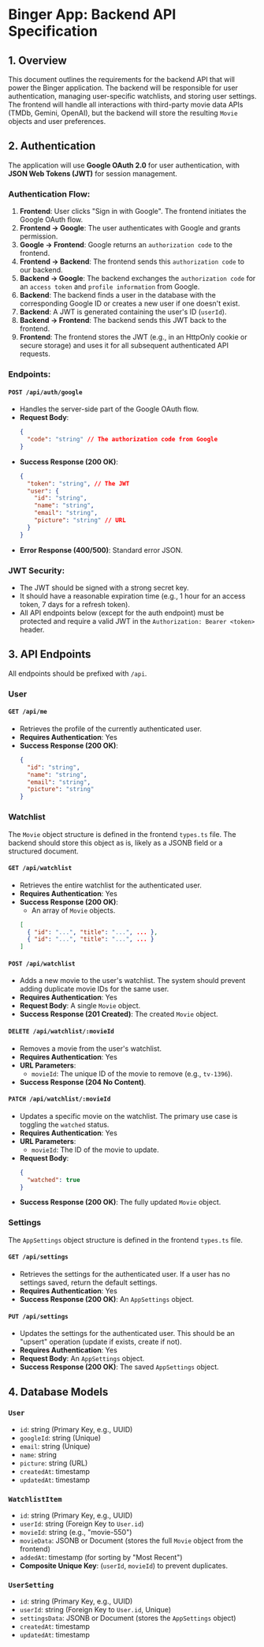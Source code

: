 # Binger App: Backend API Specification

## 1. Overview

This document outlines the requirements for the backend API that will power the Binger application. The backend will be responsible for user authentication, managing user-specific watchlists, and storing user settings. The frontend will handle all interactions with third-party movie data APIs (TMDb, Gemini, OpenAI), but the backend will store the resulting `Movie` objects and user preferences.

## 2. Authentication

The application will use **Google OAuth 2.0** for user authentication, with **JSON Web Tokens (JWT)** for session management.

### Authentication Flow:

1.  **Frontend**: User clicks "Sign in with Google". The frontend initiates the Google OAuth flow.
2.  **Frontend -> Google**: The user authenticates with Google and grants permission.
3.  **Google -> Frontend**: Google returns an `authorization code` to the frontend.
4.  **Frontend -> Backend**: The frontend sends this `authorization code` to our backend.
5.  **Backend -> Google**: The backend exchanges the `authorization code` for an `access token` and `profile information` from Google.
6.  **Backend**: The backend finds a user in the database with the corresponding Google ID or creates a new user if one doesn't exist.
7.  **Backend**: A JWT is generated containing the user's ID (`userId`).
8.  **Backend -> Frontend**: The backend sends this JWT back to the frontend.
9.  **Frontend**: The frontend stores the JWT (e.g., in an HttpOnly cookie or secure storage) and uses it for all subsequent authenticated API requests.

### Endpoints:

#### `POST /api/auth/google`

-   Handles the server-side part of the Google OAuth flow.
-   **Request Body**:
    ```json
    {
      "code": "string" // The authorization code from Google
    }
    ```
-   **Success Response (200 OK)**:
    ```json
    {
      "token": "string", // The JWT
      "user": {
        "id": "string",
        "name": "string",
        "email": "string",
        "picture": "string" // URL
      }
    }
    ```
-   **Error Response (400/500)**: Standard error JSON.

### JWT Security:

-   The JWT should be signed with a strong secret key.
-   It should have a reasonable expiration time (e.g., 1 hour for an access token, 7 days for a refresh token).
-   All API endpoints below (except for the auth endpoint) must be protected and require a valid JWT in the `Authorization: Bearer <token>` header.

## 3. API Endpoints

All endpoints should be prefixed with `/api`.

### User

#### `GET /api/me`

-   Retrieves the profile of the currently authenticated user.
-   **Requires Authentication**: Yes
-   **Success Response (200 OK)**:
    ```json
    {
      "id": "string",
      "name": "string",
      "email": "string",
      "picture": "string"
    }
    ```

### Watchlist

The `Movie` object structure is defined in the frontend `types.ts` file. The backend should store this object as is, likely as a JSONB field or a structured document.

#### `GET /api/watchlist`

-   Retrieves the entire watchlist for the authenticated user.
-   **Requires Authentication**: Yes
-   **Success Response (200 OK)**:
    -   An array of `Movie` objects.
    ```json
    [
      { "id": "...", "title": "...", ... },
      { "id": "...", "title": "...", ... }
    ]
    ```

#### `POST /api/watchlist`

-   Adds a new movie to the user's watchlist. The system should prevent adding duplicate movie IDs for the same user.
-   **Requires Authentication**: Yes
-   **Request Body**: A single `Movie` object.
-   **Success Response (201 Created)**: The created `Movie` object.

#### `DELETE /api/watchlist/:movieId`

-   Removes a movie from the user's watchlist.
-   **Requires Authentication**: Yes
-   **URL Parameters**:
    -   `movieId`: The unique ID of the movie to remove (e.g., `tv-1396`).
-   **Success Response (204 No Content)**.

#### `PATCH /api/watchlist/:movieId`

-   Updates a specific movie on the watchlist. The primary use case is toggling the `watched` status.
-   **Requires Authentication**: Yes
-   **URL Parameters**:
    -   `movieId`: The ID of the movie to update.
-   **Request Body**:
    ```json
    {
      "watched": true
    }
    ```
-   **Success Response (200 OK)**: The fully updated `Movie` object.

### Settings

The `AppSettings` object structure is defined in the frontend `types.ts` file.

#### `GET /api/settings`

-   Retrieves the settings for the authenticated user. If a user has no settings saved, return the default settings.
-   **Requires Authentication**: Yes
-   **Success Response (200 OK)**: An `AppSettings` object.

#### `PUT /api/settings`

-   Updates the settings for the authenticated user. This should be an "upsert" operation (update if exists, create if not).
-   **Requires Authentication**: Yes
-   **Request Body**: An `AppSettings` object.
-   **Success Response (200 OK)**: The saved `AppSettings` object.

## 4. Database Models

### `User`

-   `id`: string (Primary Key, e.g., UUID)
-   `googleId`: string (Unique)
-   `email`: string (Unique)
-   `name`: string
-   `picture`: string (URL)
-   `createdAt`: timestamp
-   `updatedAt`: timestamp

### `WatchlistItem`

-   `id`: string (Primary Key, e.g., UUID)
-   `userId`: string (Foreign Key to `User.id`)
-   `movieId`: string (e.g., "movie-550")
-   `movieData`: JSONB or Document (stores the full `Movie` object from the frontend)
-   `addedAt`: timestamp (for sorting by "Most Recent")
-   **Composite Unique Key**: (`userId`, `movieId`) to prevent duplicates.

### `UserSetting`

-   `id`: string (Primary Key, e.g., UUID)
-   `userId`: string (Foreign Key to `User.id`, Unique)
-   `settingsData`: JSONB or Document (stores the `AppSettings` object)
-   `createdAt`: timestamp
-   `updatedAt`: timestamp
